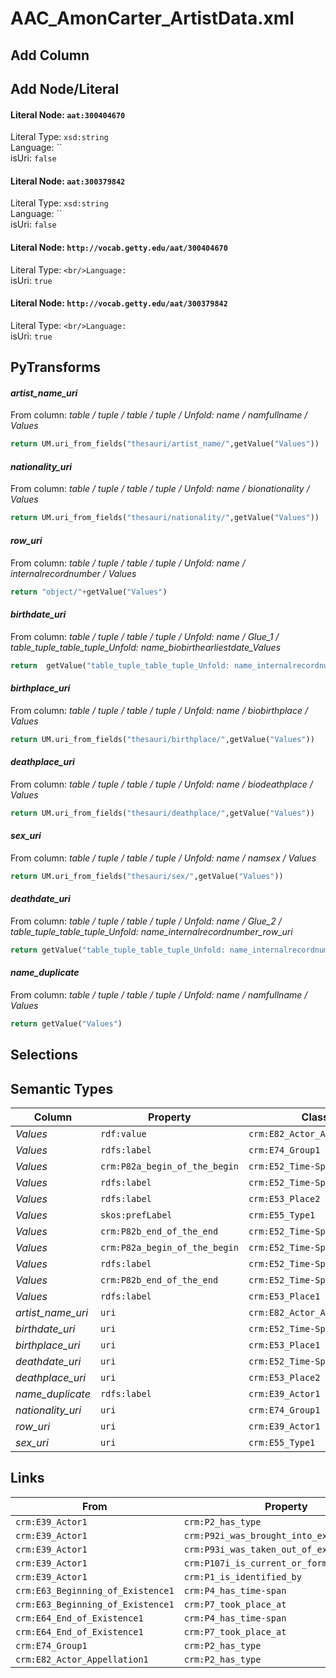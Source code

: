 # AAC_AmonCarter_ArtistData.xml

## Add Column

## Add Node/Literal
#### Literal Node: `aat:300404670`
Literal Type: `xsd:string`
<br/>Language: ``
<br/>isUri: `false`

#### Literal Node: `aat:300379842`
Literal Type: `xsd:string`
<br/>Language: ``
<br/>isUri: `false`

#### Literal Node: `http://vocab.getty.edu/aat/300404670`
Literal Type: ``
<br/>Language: ``
<br/>isUri: `true`

#### Literal Node: `http://vocab.getty.edu/aat/300379842`
Literal Type: ``
<br/>Language: ``
<br/>isUri: `true`


## PyTransforms
#### _artist_name_uri_
From column: _table / tuple / table / tuple / Unfold: name / namfullname / Values_
``` python
return UM.uri_from_fields("thesauri/artist_name/",getValue("Values"))
```

#### _nationality_uri_
From column: _table / tuple / table / tuple / Unfold: name / bionationality / Values_
``` python
return UM.uri_from_fields("thesauri/nationality/",getValue("Values"))
```

#### _row_uri_
From column: _table / tuple / table / tuple / Unfold: name / internalrecordnumber / Values_
``` python
return "object/"+getValue("Values")
```

#### _birthdate_uri_
From column: _table / tuple / table / tuple / Unfold: name / Glue_1 / table_tuple_table_tuple_Unfold: name_biobirthearliestdate_Values_
``` python
return  getValue("table_tuple_table_tuple_Unfold: name_internalrecordnumber_row_uri") +"/birthdate/" + getValue("table_tuple_table_tuple_Unfold: name_biobirthearliestdate_Values")
```

#### _birthplace_uri_
From column: _table / tuple / table / tuple / Unfold: name / biobirthplace / Values_
``` python
return UM.uri_from_fields("thesauri/birthplace/",getValue("Values"))
```

#### _deathplace_uri_
From column: _table / tuple / table / tuple / Unfold: name / biodeathplace / Values_
``` python
return UM.uri_from_fields("thesauri/deathplace/",getValue("Values"))
```

#### _sex_uri_
From column: _table / tuple / table / tuple / Unfold: name / namsex / Values_
``` python
return UM.uri_from_fields("thesauri/sex/",getValue("Values"))

```

#### _deathdate_uri_
From column: _table / tuple / table / tuple / Unfold: name / Glue_2 / table_tuple_table_tuple_Unfold: name_internalrecordnumber_row_uri_
``` python
return getValue("table_tuple_table_tuple_Unfold: name_internalrecordnumber_row_uri") + "/deathdate/"+ getValue("table_tuple_table_tuple_Unfold: name_biodeathdate_Values")
```

#### _name_duplicate_
From column: _table / tuple / table / tuple / Unfold: name / namfullname / Values_
``` python
return getValue("Values")
```


## Selections

## Semantic Types
| Column | Property | Class |
|  ----- | -------- | ----- |
| _Values_ | `rdf:value` | `crm:E82_Actor_Appellation1`|
| _Values_ | `rdfs:label` | `crm:E74_Group1`|
| _Values_ | `crm:P82a_begin_of_the_begin` | `crm:E52_Time-Span1`|
| _Values_ | `rdfs:label` | `crm:E52_Time-Span1`|
| _Values_ | `rdfs:label` | `crm:E53_Place2`|
| _Values_ | `skos:prefLabel` | `crm:E55_Type1`|
| _Values_ | `crm:P82b_end_of_the_end` | `crm:E52_Time-Span1`|
| _Values_ | `crm:P82a_begin_of_the_begin` | `crm:E52_Time-Span2`|
| _Values_ | `rdfs:label` | `crm:E52_Time-Span2`|
| _Values_ | `crm:P82b_end_of_the_end` | `crm:E52_Time-Span2`|
| _Values_ | `rdfs:label` | `crm:E53_Place1`|
| _artist_name_uri_ | `uri` | `crm:E82_Actor_Appellation1`|
| _birthdate_uri_ | `uri` | `crm:E52_Time-Span1`|
| _birthplace_uri_ | `uri` | `crm:E53_Place1`|
| _deathdate_uri_ | `uri` | `crm:E52_Time-Span2`|
| _deathplace_uri_ | `uri` | `crm:E53_Place2`|
| _name_duplicate_ | `rdfs:label` | `crm:E39_Actor1`|
| _nationality_uri_ | `uri` | `crm:E74_Group1`|
| _row_uri_ | `uri` | `crm:E39_Actor1`|
| _sex_uri_ | `uri` | `crm:E55_Type1`|


## Links
| From | Property | To |
|  --- | -------- | ---|
| `crm:E39_Actor1` | `crm:P2_has_type` | `crm:E55_Type1`|
| `crm:E39_Actor1` | `crm:P92i_was_brought_into_existence_by` | `crm:E63_Beginning_of_Existence1`|
| `crm:E39_Actor1` | `crm:P93i_was_taken_out_of_existence_by` | `crm:E64_End_of_Existence1`|
| `crm:E39_Actor1` | `crm:P107i_is_current_or_former_member_of` | `crm:E74_Group1`|
| `crm:E39_Actor1` | `crm:P1_is_identified_by` | `crm:E82_Actor_Appellation1`|
| `crm:E63_Beginning_of_Existence1` | `crm:P4_has_time-span` | `crm:E52_Time-Span1`|
| `crm:E63_Beginning_of_Existence1` | `crm:P7_took_place_at` | `crm:E53_Place1`|
| `crm:E64_End_of_Existence1` | `crm:P4_has_time-span` | `crm:E52_Time-Span2`|
| `crm:E64_End_of_Existence1` | `crm:P7_took_place_at` | `crm:E53_Place2`|
| `crm:E74_Group1` | `crm:P2_has_type` | `xsd:http://vocab.getty.edu/aat/300379842`|
| `crm:E82_Actor_Appellation1` | `crm:P2_has_type` | `xsd:http://vocab.getty.edu/aat/300404670`|
